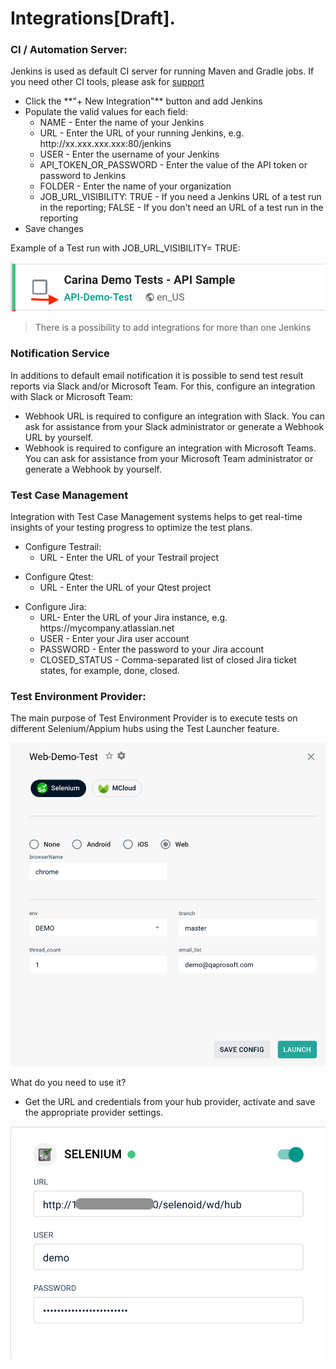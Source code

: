 # Integrations[Draft].

### CI / Automation Server:
Jenkins is used as default CI server for running Maven and Gradle jobs.
If you need other CI tools, please ask for [support](https://t.me/zebrunner)

<ul>
<li> Click the **"+ New Integration"** button and add Jenkins
<li> Populate the valid values for each field:
    <ul>
    <li type="circle"> NAME - Enter the name of your Jenkins
    <li type="circle"> URL - Enter the URL of your running Jenkins, e.g. http://xx.xxx.xxx.xxx:80/jenkins
    <li type="circle"> USER - Enter the username of your Jenkins
    <li type="circle"> API_TOKEN_OR_PASSWORD - Enter the value of the API token or password to Jenkins
    <li type="circle"> FOLDER - Enter the name of your organization
    <li type="circle"> JOB_URL_VISIBILITY: TRUE - If you need a Jenkins URL of a test run in the reporting;  FALSE - If you don't need an URL of a test run in the reporting
    </ul>
<li> Save changes
</ul>

Example of a Test run with JOB_URL_VISIBILITY= TRUE:

![Integration](https://github.com/zebrunner/documentation/blob/master/docs/assets/images/job_url_visibility.png?raw=true)

> There is a possibility to add integrations for more than one Jenkins

### Notification Service
In additions to default email notification it is possible to send test result reports via Slack and/or Microsoft Team.
For this, configure an integration with Slack or Microsoft Team:
<ul>
<li> Webhook URL is required to configure an integration with Slack. You can ask for assistance from your Slack administrator or generate a Webhook URL by yourself.
<li> Webhook is required to configure an integration with Microsoft Teams. You can ask for assistance from your Microsoft Team administrator or generate a Webhook by yourself.
</ul>

### Test Case Management
Integration with Test Case Management systems helps to get real-time insights of your testing progress to optimize the test plans.
<ul>
<li> Configure Testrail:
    <ul>
    <li type="circle"> URL - Enter the URL of your Testrail project
    </ul>
</ul>    
 <ul> 
 <li> Configure Qtest:
     <ul>
     <li type="circle"> URL - Enter the URL of your Qtest project
     </ul>
</ul> 
<ul>   
<li> Configure Jira:
    <ul>
    <li type="circle"> URL- Enter the URL of your Jira instance, e.g. https://mycompany.atlassian.net
    <li type="circle"> USER - Enter your Jira user account
    <li type="circle"> PASSWORD - Enter the password to your Jira account
    <li type="circle"> CLOSED_STATUS - Comma-separated list of closed Jira ticket states, for example, done, closed.
    </ul>
</ul> 
   
### Test Environment Provider:
The main purpose of Test Environment Provider is to execute tests on different Selenium/Appium hubs using the Test Launcher feature.

 ![Launcher](https://github.com/zebrunner/documentation/blob/master/docs/assets/images/launcher.png?raw=true)

What do you need to use it?
<ul>
<li> Get the URL and credentials from your hub provider, activate and save the appropriate provider settings.
</ul>

 ![Selenium Hub](https://github.com/zebrunner/documentation/blob/master/docs/assets/images/selenium.png?raw=true)
